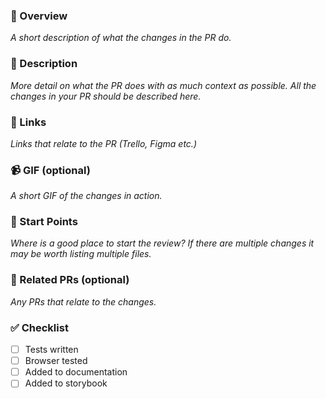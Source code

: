 ### 👀 Overview
_A short description of what the changes in the PR do._
### 💬 Description
_More detail on what the PR does with as much context as possible. All the changes in your PR should be described here._
### 🔗 Links
_Links that relate to the PR (Trello, Figma etc.)_
### 📹 GIF (optional)
_A short GIF of the changes in action._
### 🚪 Start Points
_Where is a good place to start the review? If there are multiple changes it may be worth listing multiple files._
### 👫 Related PRs (optional)
_Any PRs that relate to the changes._

### ✅ Checklist
- [ ] Tests written
- [ ] Browser tested
- [ ] Added to documentation
- [ ] Added to storybook
